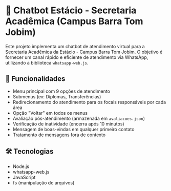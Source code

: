 # 🤖 Chatbot Estácio - Secretaria Acadêmica (Campus Barra Tom Jobim)

Este projeto implementa um chatbot de atendimento virtual para a Secretaria Acadêmica da Estácio - Campus Barra Tom Jobim. O objetivo é fornecer um canal rápido e eficiente de atendimento via WhatsApp, utilizando a biblioteca `whatsapp-web.js`.

## 📌 Funcionalidades

- Menu principal com 9 opções de atendimento
- Submenus (ex: Diplomas, Transferências)
- Redirecionamento do atendimento para os focais responsáveis por cada área
- Opção "Voltar" em todos os menus
- Avaliação pós-atendimento (armazenada em `avaliacoes.json`)
- Verificação de inatividade (encerra após 10 minutos)
- Mensagem de boas-vindas em qualquer primeiro contato
- Tratamento de mensagens fora de contexto

## 🛠️ Tecnologias

- Node.js  
- whatsapp-web.js  
- JavaScript  
- fs (manipulação de arquivos)

